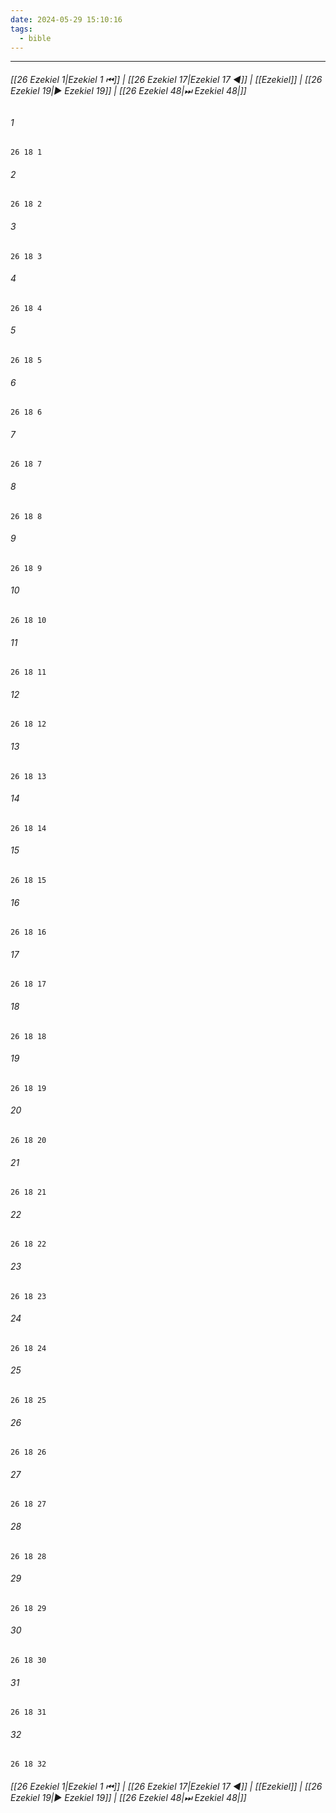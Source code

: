 ```yaml
---
date: 2024-05-29 15:10:16
tags:
  - bible
---
```

___

###### [[26 Ezekiel 1|Ezekiel 1 ⏮]] | [[26 Ezekiel 17|Ezekiel 17 ◀]] | [[Ezekiel]] | [[26 Ezekiel 19|▶ Ezekiel 19]] | [[26 Ezekiel 48|⏭ Ezekiel 48|]]

###### 1
``` verse
26 18 1 
```
###### 2
``` verse
26 18 2 
```
###### 3
``` verse
26 18 3 
```
###### 4
``` verse
26 18 4 
```
###### 5
``` verse
26 18 5 
```
###### 6
``` verse
26 18 6 
```
###### 7
``` verse
26 18 7 
```
###### 8
``` verse
26 18 8 
```
###### 9
``` verse
26 18 9 
```
###### 10
``` verse
26 18 10 
```
###### 11
``` verse
26 18 11 
```
###### 12
``` verse
26 18 12 
```
###### 13
``` verse
26 18 13 
```
###### 14
``` verse
26 18 14 
```
###### 15
``` verse
26 18 15 
```
###### 16
``` verse
26 18 16 
```
###### 17
``` verse
26 18 17 
```
###### 18
``` verse
26 18 18 
```
###### 19
``` verse
26 18 19 
```
###### 20
``` verse
26 18 20 
```
###### 21
``` verse
26 18 21 
```
###### 22
``` verse
26 18 22 
```
###### 23
``` verse
26 18 23 
```
###### 24
``` verse
26 18 24 
```
###### 25
``` verse
26 18 25 
```
###### 26
``` verse
26 18 26 
```
###### 27
``` verse
26 18 27 
```
###### 28
``` verse
26 18 28 
```
###### 29
``` verse
26 18 29 
```
###### 30
``` verse
26 18 30 
```
###### 31
``` verse
26 18 31 
```
###### 32
``` verse
26 18 32 
```

###### [[26 Ezekiel 1|Ezekiel 1 ⏮]] | [[26 Ezekiel 17|Ezekiel 17 ◀]] | [[Ezekiel]] | [[26 Ezekiel 19|▶ Ezekiel 19]] | [[26 Ezekiel 48|⏭ Ezekiel 48|]]

